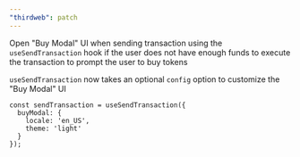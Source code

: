 ```yaml
---
"thirdweb": patch
---
```


Open "Buy Modal" UI when sending transaction using the `useSendTransaction` hook if the user does not have enough funds to execute the transaction to prompt the user to buy tokens

`useSendTransaction` now takes an optional `config` option to customize the "Buy Modal" UI

```tsx
const sendTransaction = useSendTransaction({
  buyModal: {
    locale: 'en_US',
    theme: 'light'
  }
});
```